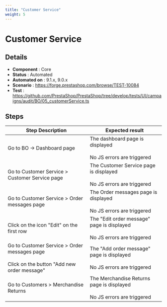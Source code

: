 ```yaml
---
title: "Customer Service"
weight: 5
---
```


# Customer Service
## Details
* **Component** : Core
* **Status** : Automated
* **Automated on** : 9.1.x, 9.0.x
* **Scenario** : https://forge.prestashop.com/browse/TEST-10084
* **Test** : https://github.com/PrestaShop/PrestaShop/tree/develop/tests/UI/campaigns/audit/BO/05_customerService.ts

## Steps
| Step Description | Expected result |
| ----- | ----- |
| Go to BO -> Dashboard page | The dashboard page is displayed<br><br>No JS errors are triggered |
| Go to Customer Service > Customer Service page | The Customer Service page is displayed<br><br>No JS errors are triggered |
| Go to Customer Service > Order messages page | The Order messages page is displayed<br><br>No JS errors are triggered |
| Click on the icon "Edit" on the first row | The "Edit order message" page is displayed<br><br>No JS errors are triggered |
| Go to Customer Service > Order messages page<br><br>Click on the button "Add new order message" | The "Add order message" page is displayed<br><br>No JS errors are triggered |
| Go to Customers > Merchandise Returns | The Merchandise Returns page is displayed<br><br>No JS errors are triggered |
